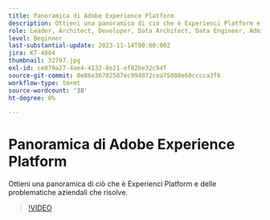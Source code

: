 ```yaml
---
title: Panoramica di Adobe Experience Platform
description: Ottieni una panoramica di ciò che è Experienci Platform e delle problematiche aziendali che risolve.
role: Leader, Architect, Developer, Data Architect, Data Engineer, Admin, User
level: Beginner
last-substantial-update: 2023-11-14T00:00:00Z
jira: KT-4804
thumbnail: 32797.jpg
exl-id: ce870a27-4ae4-4132-8e21-ef82be32c94f
source-git-commit: 8e86e36782587ec994072cea75008e68cccca3f6
workflow-type: tm+mt
source-wordcount: '38'
ht-degree: 0%

---
```


# Panoramica di Adobe Experience Platform

Ottieni una panoramica di ciò che è Experienci Platform e delle problematiche aziendali che risolve.

>[!VIDEO](https://video.tv.adobe.com/v/32797?learn=on)


